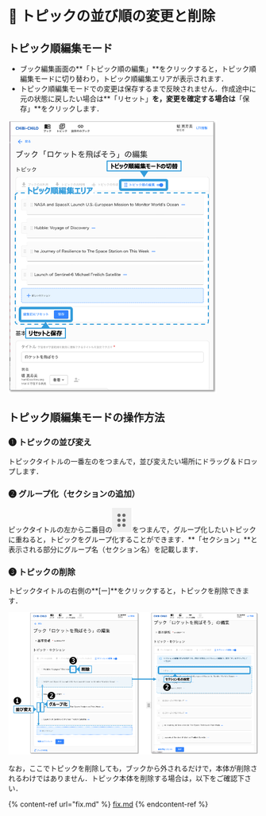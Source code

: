 # 🌿 トピックの並び順の変更と削除

## トピック順編集モード

* ブック編集画面の**「トピック順の編集」**をクリックすると，トピック順編集モードに切り替わり，トピック順編集エリアが表示されます．
* トピック順編集モードでの変更は保存するまで反映されません．作成途中に元の状態に戻したい場合は**「リセット」**を，変更を確定する場合は**「保存」**をクリックします．

![](<../../../.gitbook/assets/image (441).png>)

## トピック順編集モードの操作方法

### ❶ トピックの並び変え

トピックタイトルの一番左の<img src="../.gitbook/assets/image (112).png" alt="" data-size="line">をつまんで，並び変えたい場所にドラッグ＆ドロップします．

### ❷ グループ化（セクションの追加）

&#x20;ピックタイトルの左から二番目の<img src="../../../.gitbook/assets/image (112).png" alt="" data-size="line">をつまんで，グループ化したいトピックに重ねると，トピックをグループ化することができます．**「セクション」**と表示される部分にグループ名（セクション名）を記載します．

### ❸ トピックの削除

トピックタイトルの右側の**\[ー]**をクリックすると，トピックを削除できます．

![](<../../../.gitbook/assets/image (391).png>)

なお，ここでトピックを削除しても，ブックから外されるだけで，本体が削除されるわけではありません．トピック本体を削除する場合は，以下をご確認下さい．

{% content-ref url="fix.md" %}
[fix.md](fix.md)
{% endcontent-ref %}

